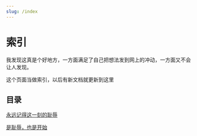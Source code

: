 ```yaml
---
slug: /index
---
```


# 索引

我发现这真是个好地方，一方面满足了自己把想法发到网上的冲动，一方面又不会让人发现。

这个页面当做索引，以后有新文档就更新到这里

## 目录

[永远记得这一刻的耻辱](./remember)

[是耻辱，也是开始](./5_24)